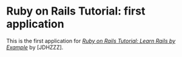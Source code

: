 # Ruby on Rails Tutorial: first application

This is the first application for
[*Ruby on Rails Tutorial: Learn Rails by Example*](http://railstutorial.org/)
by [JDHZZZ].